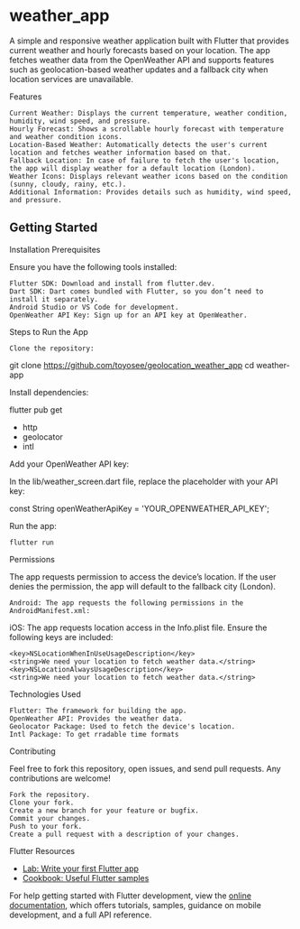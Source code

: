 # weather_app

A simple and responsive weather application built with Flutter that provides current weather and hourly forecasts based on your location. The app fetches weather data from the OpenWeather API and supports features such as geolocation-based weather updates and a fallback city when location services are unavailable.

Features

    Current Weather: Displays the current temperature, weather condition, humidity, wind speed, and pressure.
    Hourly Forecast: Shows a scrollable hourly forecast with temperature and weather condition icons.
    Location-Based Weather: Automatically detects the user's current location and fetches weather information based on that.
    Fallback Location: In case of failure to fetch the user's location, the app will display weather for a default location (London).
    Weather Icons: Displays relevant weather icons based on the condition (sunny, cloudy, rainy, etc.).
    Additional Information: Provides details such as humidity, wind speed, and pressure.

## Getting Started

Installation
Prerequisites

Ensure you have the following tools installed:

    Flutter SDK: Download and install from flutter.dev.
    Dart SDK: Dart comes bundled with Flutter, so you don’t need to install it separately.
    Android Studio or VS Code for development.
    OpenWeather API Key: Sign up for an API key at OpenWeather.

Steps to Run the App

    Clone the repository:

git clone https://github.com/toyosee/geolocation_weather_app
cd weather-app

Install dependencies:

flutter pub get
- http
- geolocator
- intl

Add your OpenWeather API key:

In the lib/weather_screen.dart file, replace the placeholder with your API key:

const String openWeatherApiKey = 'YOUR_OPENWEATHER_API_KEY';

Run the app:

    flutter run

Permissions

The app requests permission to access the device’s location. If the user denies the permission, the app will default to the fallback city (London).

    Android: The app requests the following permissions in the AndroidManifest.xml:

<uses-permission android:name="android.permission.ACCESS_FINE_LOCATION"/>
<uses-permission android:name="android.permission.ACCESS_COARSE_LOCATION"/>

iOS: The app requests location access in the Info.plist file. Ensure the following keys are included:

    <key>NSLocationWhenInUseUsageDescription</key>
    <string>We need your location to fetch weather data.</string>
    <key>NSLocationAlwaysUsageDescription</key>
    <string>We need your location to fetch weather data.</string>

Technologies Used

    Flutter: The framework for building the app.
    OpenWeather API: Provides the weather data.
    Geolocator Package: Used to fetch the device's location.
    Intl Package: To get rradable time formats


Contributing

Feel free to fork this repository, open issues, and send pull requests. Any contributions are welcome!

    Fork the repository.
    Clone your fork.
    Create a new branch for your feature or bugfix.
    Commit your changes.
    Push to your fork.
    Create a pull request with a description of your changes.

Flutter Resources
- [Lab: Write your first Flutter app](https://docs.flutter.dev/get-started/codelab)
- [Cookbook: Useful Flutter samples](https://docs.flutter.dev/cookbook)

For help getting started with Flutter development, view the
[online documentation](https://docs.flutter.dev/), which offers tutorials,
samples, guidance on mobile development, and a full API reference.
